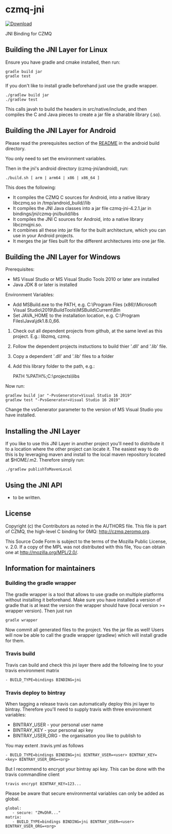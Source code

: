 # czmq-jni

[ ![Download](https://api.bintray.com/packages/zeromq/maven/czmq-jni/images/download.svg) ](https://bintray.com/zeromq/maven/czmq-jni/_latestVersion)

JNI Binding for CZMQ

## Building the JNI Layer for Linux

Ensure you have gradle and cmake installed, then run:

    gradle build jar
    gradle test

If you don't like to install gradle beforehand just use the gradle wrapper.

    ./gradlew build jar
    ./gradlew test

This calls javah to build the headers in src/native/include, and then compiles the C and Java pieces to create a jar file a sharable library (.so).

## Building the JNI Layer for Android

Please read the prerequisites section of the [README](../../builds/android/README.md) in the android build directory.

You only need to set the environment variables.

Then in the jni's android directory (czmq-jni/android), run:

    ./build.sh [ arm | arm64 | x86 | x86_64 ]

This does the following:

* It compiles the CZMQ C sources for Android, into a native library libczmq.so in /tmp/android_build/<architecture>/lib
* It compiles the JNI Java classes into a jar file czmq-jni-4.2.1.jar in bindings/jni/czmq-jni/build/libs
* It compiles the JNI C sources for Android, into a native library libczmqjni.so.
* It combines all these into jar file for the built architecture, which you can use in your Android projects.
* It merges the jar files built for the different architectures into one jar file.

## Building the JNI Layer for Windows

Prerequisites:
* MS Visual Studio or MS Visual Studio Tools 2010 or later are installed
* Java JDK 8 or later is installed

Environment Variables:
* Add MSBuild.exe to the PATH, e.g. C:\Program Files (x86)\Microsoft Visual Studio\2019\BuildTools\MSBuild\Current\Bin
* Set JAVA_HOME to the installation location, e.g. C:\Program Files\Java\jdk1.8.0_66.

1. Check out all dependent projects from github, at the same level as this project. E.g.: libzmq, czmq.
2. Follow the dependent projects instuctions to build thier '.dll' and '.lib' file.
3. Copy a dependent '.dll' and '.lib' files to a folder
4. Add this library folder to the path, e.g.:

	PATH %PATH%;C:\projects\libs

Now run:

	gradlew build jar "-PvsGenerator=Visual Studio 16 2019"
	gradlew test "-PvsGenerator=Visual Studio 16 2019"

Change the vsGenerator parameter to the version of MS Visual Studio you have installed.

## Installing the JNI Layer

If you like to use this JNI Layer in another project you'll need to distribute it
to a location where the other project can locate it. The easiest way to do this
is by leveraging maven and install to the local maven repository located at
$HOME/.m2. Therefore simply run:

    ./gradlew publishToMavenLocal

## Using the JNI API

- to be written.

## License


Copyright (c) the Contributors as noted in the AUTHORS file.
This file is part of CZMQ, the high-level C binding for 0MQ:
http://czmq.zeromq.org.

This Source Code Form is subject to the terms of the Mozilla Public
License, v. 2.0. If a copy of the MPL was not distributed with this
file, You can obtain one at http://mozilla.org/MPL/2.0/.


## Information for maintainers

### Building the gradle wrapper

The gradle wrapper is a tool that allows to use gradle on multiple platforms
without installing it beforehand. Make sure you have installed a version of
gradle that is at least the version the wrapper should have (local version >=  wrapper version).
Then just run

    gradle wrapper

Now commit all generated files to the project. Yes the jar file as well! Users
will now be able to call the gradle wrapper (gradlew) which will install gradle
for them.

### Travis build

Travis can build and check this jni layer there add the following line to your
travis environment matrix

    - BUILD_TYPE=bindings BINDING=jni

### Travis deploy to bintray

When tagging a release travis can automatically deploy this jni layer to bintray.
Therefore you'll need to supply travis with three environment variables:

* BINTRAY_USER - your personal user name
* BINTRAY_KEY - your personal api key
* BINTRAY_USER_ORG - the organisation you like to publish to

You may extent .travis.yml as follows

    - BUILD_TYPE=bindings BINDING=jni BINTRAY_USER=<user> BINTRAY_KEY=<key> BINTRAY_USER_ORG=<org>

But I recommend to encrypt your bintray api key. This can be done with the
travis commandline client

    travis encrypt BINTRAY_KEY=123...

Please be aware that secure environmental variables can only be added as global.

    global:
       - secure: "ZMvDhR..."
    matrix:
       - BUILD_TYPE=bindings BINDING=jni BINTRAY_USER=<user> BINTRAY_USER_ORG=<org>

